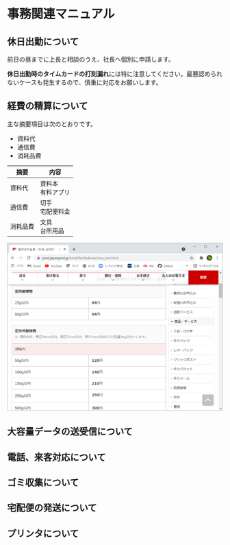 # 事務関連マニュアル
## 休日出勤について
前日の昼までに上長と相談のうえ、社長へ個別に申請します。

**休日出勤時のタイムカードの打刻漏れ**には特に注意してください。最悪認められないケースも発生するので、慎重に対応をお願いします。

## 経費の精算について
主な摘要項目は次のとおりです。
- 資料代
- 通信費
- 消耗品費

|摘要   |内容
|--|--
|資料代     |資料本<br>有料アプリ
|通信費     |切手<br>宅配便料金
|消耗品費   |文具<br>台所用品

![切手代](img/one_price.png)

## 大容量データの送受信について
## 電話、来客対応について
## ゴミ収集について
## 宅配便の発送について
## プリンタについて